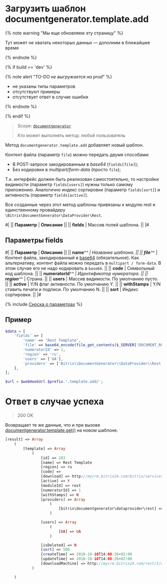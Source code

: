 # Загрузить шаблон documentgenerator.template.add

{% note warning "Мы еще обновляем эту страницу" %}

Тут может не хватать некоторых данных — дополним в ближайшее время

{% endnote %}

{% if build == 'dev' %}

{% note alert "TO-DO _не выгружается на prod_" %}

- не указаны типы параметров
- отсутствуют примеры
- отсутствует ответ в случае ошибки

{% endnote %}

{% endif %}

> Scope: [`documentgenerator`](../../scopes/permissions.md)
>
> Кто может выполнять метод: любой пользователь

Метод `documentgenerator.template.add` добавляет новый шаблон. 

Контент файла (параметр `file`) можно передать двумя способами:
- В POST-запросе закодированным в *base64* (`fields[file]`);
- Без кодировки в *multipart/form-data* (просто `file`);

Т.к. интерфейс должен быть реализован самостоятельно, то настройки видимости (параметр `fields[users]`) нужны только самому приложению. Аналогично индекс сортировки (параметр `fields[sort]`) и активность (параметр `fields[active]`).

Все созданные через этот метод шаблоны привязаны к модулю rest и единственному провайдеру `\Bitrix\DocumentGenerator\DataProvider\Rest`.

#|
|| **Параметр** | **Описание** ||
|| **fields** | Массив полей шаблона. ||
|#

## Параметры fields

#|
|| **Параметр** | **Описание** ||
|| **name**^*^ | Название шаблона. ||
|| **file**^*^ | Контент файла, закодированный в [base64](../../files/how-to-upload-files.md) (обязательное). Как альтернативу, контент файла можно передать в `multipart / form-data`. В этом случае его не надо кодировать в `base64`. ||
|| **code** | Символьный код шаблона. ||
|| **numeratorId**^*^ | Идентификатор нумератора. ||
|| **region**^*^ | Страна. ||
|| **users** | Массив видимости. По умолчанию пусто. ||
|| **active** | Y/N флаг активности. По умолчанию Y. ||
|| **withStamps** | Y/N ставить печати и подписи. По умолчанию N. ||
|| **sort** | Индекс сортировки. ||
|#

{% include [Сноска о параметрах](../../../_includes/required.md) %}

## Пример

```php
$data = [
    'fields' => [
        'name' => 'Rest Template',
        'file' => base64_encode(file_get_contents($_SERVER['DOCUMENT_ROOT'].'/upload/rest_template.docx')),
        'numeratorId' => 1,
        'region' => 'ru',
        'users' => ['UA'],
        'providers' => ['Bitrix\\DocumentGenerator\\DataProvider\\Rest'],
    ],
];

$url = $webHookUrl.$prefix.'.template.add/';
```

# Ответ в случае успеха

> 200 OK

Возвращает те же данные, что и при вызове [documentgenerator.template.get()](./document-generator-template-get.md) на новом шаблоне. 

```php
[result] => Array
    (
        [template] => Array
            (
                [id] => 203
                [name] => Rest Template
                [region] => ru
                [code] =>
                [download] => http://mycrm.bitrix24.com/bitrix/services/main/ajax.php?action=documentgenerator.template.download&id=203&ts=1539173306
                [active] => Y
                [moduleId] => rest
                [numeratorId] => 1
                [withStamps] => N
                [providers] => Array
                    (
                        [bitrix\documentgenerator\dataprovider\rest] => bitrix\documentgenerator\dataprovider\rest
                    )

                [users] => Array
                    (
                        [UA] => UA
                    )

                [isDeleted] => N
                [sort] => 500
                [createTime] => 2018-10-10T14:08:26+02:00
                [updateTime] => 2018-10-10T14:08:26+02:00
                [downloadMachine] => http://mycrm.bitrix24.com/rest/1/webhookkey/documentgenerator.template.download/?token=documentgenerator%7CYWN0a // тут длинная ссылка
            )

    )
```

